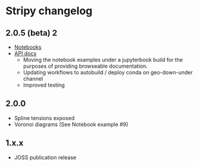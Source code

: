# Stripy changelog

## 2.0.5 (beta) 2

  - [Notebooks](https://underworldcode.github.io/stripy/2.0.5b2)
  - [API docs](https://underworldcode.github.io/stripy/2.0.5b2_api)
    - Moving the notebook examples under a jupyterbook build for the purposes of providing browseable documentation.  
    - Updating workflows to autobuild / deploy conda on geo-down-under channel 
    - Improved testing

## 2.0.0

  - Spline tensions exposed
  - Voronoi diagrams (See Notebook example #9) 

## 1.x.x

  - JOSS publication release

